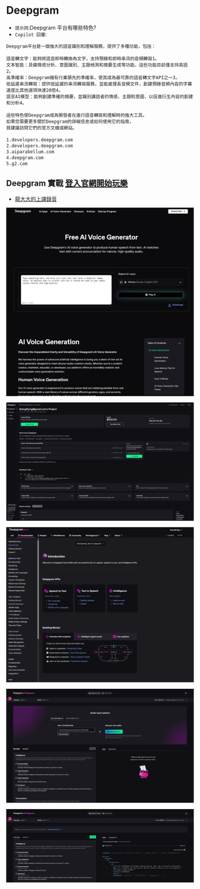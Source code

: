 # Deepgram
- `提示詞`:Deepgram 平台有哪些特色?
- `Copilot 回覆`:
```
Deepgram平台是一個強大的語音識別和理解服務，提供了多種功能，包括：

語音轉文字：能夠將語音即時轉換為文字，支持預錄和即時串流的音頻轉寫1。
文本智能：具備情感分析、意圖識別、主題檢測和摘要生成等功能，這些功能目前僅支持英語2。
高準確率：Deepgram擁有行業領先的準確率，使其成為最可靠的語音轉文字API之一3。
低延遲串流轉寫：提供低延遲的串流轉寫服務，並能處理長音頻文件，創建預錄音頻內容的字幕速度比其他選項快達20倍4。
語言AI模型：能夠創建準確的摘要，並識別講話者的情感、主題和意圖，以促進衍生內容的創建和分析4。

這些特色使Deepgram成為開發者在進行語音轉寫和理解時的強大工具。
如果您需要更多關於Deepgram的詳細信息或如何使用它的指南，
我建議訪問它們的官方文檔或網站。

1.developers.deepgram.com
2.developers.deepgram.com
3.aiparabellum.com
4.deepgram.com
5.g2.com
```



## Deepgram 實戰 [登入官網開始玩樂]()
- [龍大大的上課錄音](https://www.youtube.com/watch?v=1O2cUdhst0I)

![DeepGram_1](../pics/DeepGram_1.JPG)

![DeepGram_2](../pics/DeepGram_2.JPG)

![DeepGram_3](../pics/DeepGram_3.JPG)

![DeepGram_4](../pics/DeepGram_4.JPG)

![DeepGram_5](../pics/DeepGram_5.JPG)
